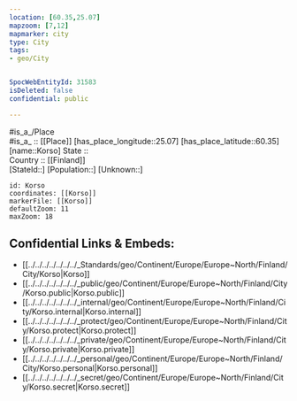 ```yaml
---
location: [60.35,25.07] 
mapzoom: [7,12] 
mapmarker: city 
type: City
tags:
- geo/City


SpocWebEntityId: 31583
isDeleted: false
confidential: public

---
```

#is_a_/Place  
#is_a_ :: [[Place]] 
[has_place_longitude::25.07] 
[has_place_latitude::60.35] 
[name::Korso] 
State ::  
Country :: [[Finland]]  
[StateId::] 
[Population::] 
[Unknown::] 


```leaflet
id: Korso
coordinates: [[Korso]] 
markerFile: [[Korso]] 
defaultZoom: 11 
maxZoom: 18
```


## Confidential Links & Embeds: 
- [[../../../../../../../_Standards/geo/Continent/Europe/Europe~North/Finland/City/Korso|Korso]] 
- [[../../../../../../../_public/geo/Continent/Europe/Europe~North/Finland/City/Korso.public|Korso.public]] 
- [[../../../../../../../_internal/geo/Continent/Europe/Europe~North/Finland/City/Korso.internal|Korso.internal]] 
- [[../../../../../../../_protect/geo/Continent/Europe/Europe~North/Finland/City/Korso.protect|Korso.protect]] 
- [[../../../../../../../_private/geo/Continent/Europe/Europe~North/Finland/City/Korso.private|Korso.private]] 
- [[../../../../../../../_personal/geo/Continent/Europe/Europe~North/Finland/City/Korso.personal|Korso.personal]] 
- [[../../../../../../../_secret/geo/Continent/Europe/Europe~North/Finland/City/Korso.secret|Korso.secret]] 
